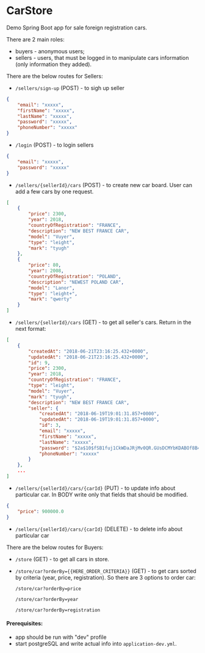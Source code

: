 # CarStore
Demo Spring Boot app for sale foreign registration cars.

There are 2 main roles:
- buyers - anonymous users;
- sellers - users, that must be logged in to manipulate cars
information (only information they added).

There are the below routes for Sellers:
- `/sellers/sign-up` (POST) - to sigh up seller

```json
{
	"email": "xxxxx",
	"firstName": "xxxxx",
	"lastName": "xxxxx",
	"password": "xxxxx",
	"phoneNumber": "xxxxx"
}
```

- `/login` (POST) - to login sellers

```json
{
	"email": "xxxxx",
	"password": "xxxxx"
}
```

- `/sellers/{sellerId}/cars` (POST) - to create new car board.
User can add a few cars by one request.
```json
[
	{
		"price": 2300,
		"year": 2018,
		"countryOfRegistration": "FRANCE",
		"description": "NEW BEST FRANCE CAR",
		"model": "Vuyer",
		"type": "leight",
		"mark": "tyugh"
	},
	{
		"price": 80,
		"year": 2008,
		"countryOfRegistration": "POLAND",
		"description": "NEWEST POLAND CAR",
		"model": "Lanor",
		"type": "leight+",
		"mark": "qwerty"
	}
]
```

- `/sellers/{sellerId}/cars` (GET) - to get all seller's cars. Return in the next format:
```json
[
    {
        "createdAt": "2018-06-21T23:16:25.432+0000",
        "updatedAt": "2018-06-21T23:16:25.432+0000",
        "id": 9,
        "price": 2300,
        "year": 2018,
        "countryOfRegistration": "FRANCE",
        "type": "leight",
        "model": "Vuyer",
        "mark": "tyugh",
        "description": "NEW BEST FRANCE CAR",
        "seller": {
            "createdAt": "2018-06-19T19:01:31.857+0000",
            "updatedAt": "2018-06-19T19:01:31.857+0000",
            "id": 3,
            "email": "xxxxx",
            "firstName": "xxxxx",
            "lastName": "xxxxx",
            "password": "$2a$10$fSB1fuj1CkWDaJRjMv0QR.GUsDCMYbKDABOf8B4Prvckie3buMt6i",
            "phoneNumber": "xxxxx"
        }
    },
    ...
]
```

- `/sellers/{sellerId}/cars/{carId}` (PUT) - to update info about particular car.
In BODY write only that fields that should be modified.

```json
{
	"price": 900000.0
}
``` 

- `/sellers/{sellerId}/cars/{carId}` (DELETE) - to delete info about particular car


There are the below routes for Buyers:
- `/store` (GET) - to get all cars in store.
- `/store/car?orderBy={{HERE_ORDER_CRITERIA}}` (GET) - to get cars sorted by criteria
(year, price, registration). So there are 3 options to order car:
   
   `/store/car?orderBy=price`
   
   `/store/car?orderBy=year`
   
   `/store/car?orderBy=registration`
   
#### Prerequisites:
- app should be run with "dev" profile
- start postgreSQL and write actual info into `application-dev.yml`.

